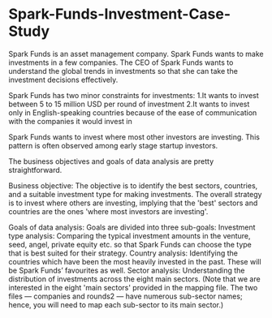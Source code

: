 # Spark-Funds-Investment-Case-Study

Spark Funds is an asset management company. Spark Funds wants to make investments in a few companies. The CEO of Spark Funds wants to understand the global trends in investments so that she can take the investment decisions effectively.

Spark Funds has two minor constraints for investments:
1.It wants to invest between 5 to 15 million USD per round of investment
2.It wants to invest only in English-speaking countries because of the ease of communication with the companies it would invest in

Spark Funds wants to invest where most other investors are investing. This pattern is often observed among early stage startup investors.

The business objectives and goals of data analysis are pretty straightforward.

Business objective: 
The objective is to identify the best sectors, countries, and a suitable investment type for making investments. The overall strategy is to invest where others are investing, implying that the 'best' sectors and countries are the ones 'where most investors are investing'.
  
Goals of data analysis: 
Goals are divided into three sub-goals:
        Investment type analysis: 
        Comparing the typical investment amounts in the venture, seed, angel, private equity etc. so that Spark Funds can choose                          the type that is best suited for their strategy.
        Country analysis: 
        Identifying the countries which have been the most heavily invested in the past. These will be Spark Funds’ favourites as well.
        Sector analysis:
        Understanding the distribution of investments across the eight main sectors. (Note that we are interested in the eight 'main sectors' provided in the mapping file. The two files — companies and rounds2 — have numerous sub-sector names; hence, you will need to map each sub-sector to its main sector.)
